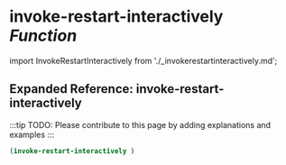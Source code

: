 # **invoke-restart-interactively** *Function*

import InvokeRestartInteractively from './_invokerestartinteractively.md';

<InvokeRestartInteractively />

## Expanded Reference: invoke-restart-interactively

:::tip
TODO: Please contribute to this page by adding explanations and examples
:::

```lisp
(invoke-restart-interactively )
```
